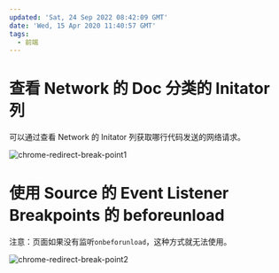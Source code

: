 ```yaml
---
updated: 'Sat, 24 Sep 2022 08:42:09 GMT'
date: 'Wed, 15 Apr 2020 11:40:57 GMT'
tags:
  - 前端
---
```


# 查看 Network 的 Doc 分类的 Initator 列

可以通过查看 Network 的 Initator 列获取哪行代码发送的网络请求。

![chrome-redirect-break-point1](/blogs/images/chrome-redirect-break-point1.png)

# 使用 Source 的 Event Listener Breakpoints 的 beforeunload

注意：页面如果没有监听`onbeforunload`，这种方式就无法使用。

![chrome-redirect-break-point2](/blogs/images/chrome-redirect-break-point2.png)
